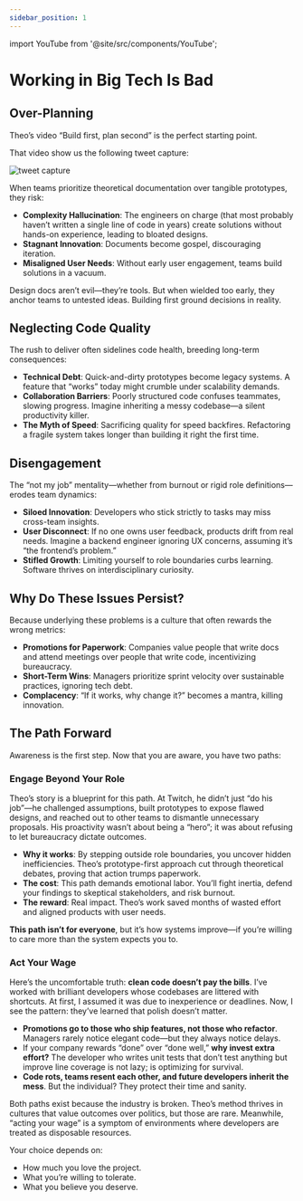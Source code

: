 ```yaml
---
sidebar_position: 1
---
```


import YouTube from '@site/src/components/YouTube';

# Working in Big Tech Is Bad

## Over-Planning

Theo’s video “Build first, plan second” is the perfect starting point.

<YouTube id="rosMfs3pZ_0" />

That video show us the following tweet capture:

<div>
  <img src={require('@site/static/img/real-talk-time/tweet-capture.png').default} alt="tweet capture" />
</div>

When teams prioritize theoretical documentation over tangible prototypes, they risk:

* **Complexity Hallucination**: The engineers on charge (that most probably haven’t written a single line of code in years) create solutions without hands-on experience, leading to bloated designs.
* **Stagnant Innovation**: Documents become gospel, discouraging iteration.
* **Misaligned User Needs**: Without early user engagement, teams build solutions in a vacuum.

Design docs aren’t evil—they’re tools. But when wielded too early, they anchor teams to untested ideas. Building first ground decisions in reality.

## Neglecting Code Quality

The rush to deliver often sidelines code health, breeding long-term consequences:

* **Technical Debt**: Quick-and-dirty prototypes become legacy systems. A feature that “works” today might crumble under scalability demands.
* **Collaboration Barriers**: Poorly structured code confuses teammates, slowing progress. Imagine inheriting a messy codebase—a silent productivity killer.
* **The Myth of Speed**: Sacrificing quality for speed backfires. Refactoring a fragile system takes longer than building it right the first time.

## Disengagement

The “not my job” mentality—whether from burnout or rigid role definitions—erodes team dynamics:

* **Siloed Innovation**: Developers who stick strictly to tasks may miss cross-team insights.
* **User Disconnect**: If no one owns user feedback, products drift from real needs. Imagine a backend engineer ignoring UX concerns, assuming it’s “the frontend’s problem.”
* **Stifled Growth**: Limiting yourself to role boundaries curbs learning. Software thrives on interdisciplinary curiosity.

## Why Do These Issues Persist?

Because underlying these problems is a culture that often rewards the wrong metrics:

* **Promotions for Paperwork**: Companies value people that write docs and attend meetings over people that write code, incentivizing bureaucracy.
* **Short-Term Wins**: Managers prioritize sprint velocity over sustainable practices, ignoring tech debt.
* **Complacency**: “If it works, why change it?” becomes a mantra, killing innovation.

## The Path Forward

Awareness is the first step. Now that you are aware, you have two paths:

### Engage Beyond Your Role

Theo’s story is a blueprint for this path. At Twitch, he didn’t just “do his job”—he challenged assumptions, built prototypes to expose flawed designs, and reached out to other teams to dismantle unnecessary proposals. His proactivity wasn’t about being a “hero”; it was about refusing to let bureaucracy dictate outcomes.

* **Why it works**: By stepping outside role boundaries, you uncover hidden inefficiencies. Theo’s prototype-first approach cut through theoretical debates, proving that action trumps paperwork.
* **The cost**: This path demands emotional labor. You’ll fight inertia, defend your findings to skeptical stakeholders, and risk burnout.
* **The reward**: Real impact. Theo’s work saved months of wasted effort and aligned products with user needs.

**This path isn’t for everyone**, but it’s how systems improve—if you’re willing to care more than the system expects you to.

### Act Your Wage

Here’s the uncomfortable truth: **clean code doesn’t pay the bills**. I’ve worked with brilliant developers whose codebases are littered with shortcuts. At first, I assumed it was due to inexperience or deadlines. Now, I see the pattern: they’ve learned that polish doesn’t matter.

* **Promotions go to those who ship features, not those who refactor**. Managers rarely notice elegant code—but they always notice delays.
* If your company rewards “done” over “done well,” **why invest extra effort?** The developer who writes unit tests that don’t test anything but improve line coverage is not lazy; is optimizing for survival.
* **Code rots, teams resent each other, and future developers inherit the mess**. But the individual? They protect their time and sanity.

Both paths exist because the industry is broken. Theo’s method thrives in cultures that value outcomes over politics, but those are rare. Meanwhile, “acting your wage” is a symptom of environments where developers are treated as disposable resources.

Your choice depends on:

* How much you love the project.
* What you’re willing to tolerate.
* What you believe you deserve.
